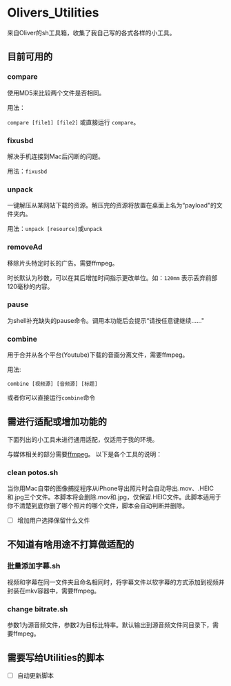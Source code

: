 # Olivers_Utilities

来自Oliver的sh工具箱，收集了我自己写的各式各样的小工具。

## 目前可用的

### compare

使用MD5来比较两个文件是否相同。

用法：

`compare [file1] [file2]` 或直接运行 `compare`。

### fixusbd

解决手机连接到Mac后闪断的问题。

用法：`fixusbd`

### unpack

一键解压从某网站下载的资源。解压完的资源将放置在桌面上名为“payload"的文件夹内。

用法：`unpack [resource]`或`unpack`

### removeAd

移除片头特定时长的广告。需要ffmpeg。

时长默认为秒数，可以在其后增加时间指示更改单位。如：`120mm` 表示丢弃前部120毫秒的内容。

### pause

为shell补充缺失的pause命令。调用本功能后会提示“请按任意键继续……"

### combine

用于合并从各个平台(Youtube)下载的音画分离文件，需要ffmpeg。

用法:

`combine [视频源] [音频源] [标题]`

或者你可以直接运行`combine`命令

## 需进行适配或增加功能的

下面列出的小工具未进行通用适配，仅适用于我的环境。

与媒体相关的部分需要[ffmpeg](https://github.com/FFmpeg/FFmpeg)。
以下是各个工具的说明：

### clean potos.sh

当你用Mac自带的图像捕捉程序从iPhone导出照片时会自动导出.mov、.HEIC和.jpg三个文件。本脚本将会删除.mov和.jpg，仅保留.HEIC文件。此脚本适用于你不清楚到底你删了哪个照片的哪个文件，脚本会自动判断并删除。

- [ ] 增加用户选择保留什么文件

## 不知道有啥用途不打算做适配的

### 批量添加字幕.sh

视频和字幕在同一文件夹且命名相同时，将字幕文件以软字幕的方式添加到视频并封装在mkv容器中，需要ffmpeg。

### change bitrate.sh

参数1为源音频文件，参数2为目标比特率。默认输出到源音频文件同目录下，需要ffmpeg。

## 需要写给Utilities的脚本

- [ ] 自动更新脚本
